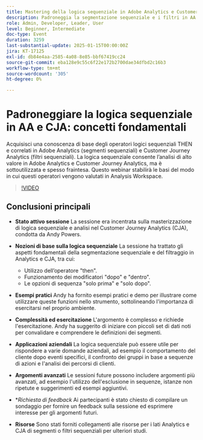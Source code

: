 ```yaml
---
title: Mastering della logica sequenziale in Adobe Analytics e Customer Journey Analytics - Nozioni di base
description: Padroneggia la segmentazione sequenziale e i filtri in AA e CJA con aspetti fondamentali, esempi pratici e applicazioni aziendali, come descritto nella sessione di Andy Powers.
role: Admin, Developer, Leader, User
level: Beginner, Intermediate
doc-type: Event
duration: 3259
last-substantial-update: 2025-01-15T00:00:00Z
jira: KT-17125
exl-id: db84e4aa-2585-4a08-8e85-bbf67419cc24
source-git-commit: eba128e9c55c6f22e172b2700dae34dfbd2c16b3
workflow-type: tm+mt
source-wordcount: '305'
ht-degree: 0%

---
```


# Padroneggiare la logica sequenziale in AA e CJA: concetti fondamentali

Acquisisci una conoscenza di base degli operatori logici sequenziali THEN e correlati in Adobe Analytics (segmenti sequenziali) e Customer Journey Analytics (filtri sequenziali). La logica sequenziale consente l’analisi di alto valore in Adobe Analytics e Customer Journey Analytics, ma è sottoutilizzata e spesso fraintesa. Questo webinar stabilirà le basi del modo in cui questi operatori vengono valutati in Analysis Workspace.

>[!VIDEO](https://video.tv.adobe.com/v/3442925/?learn=on&enablevpops)

## Conclusioni principali

* **Stato attivo sessione** La sessione era incentrata sulla masterizzazione di logica sequenziale e analisi nel Customer Journey Analytics (CJA), condotta da Andy Powers.
* **Nozioni di base sulla logica sequenziale** La sessione ha trattato gli aspetti fondamentali della segmentazione sequenziale e del filtraggio in Analytics e CJA, tra cui:

   * Utilizzo dell’operatore &quot;then&quot;.
   * Funzionamento dei modificatori &quot;dopo&quot; e &quot;dentro&quot;.
   * Le opzioni di sequenza &quot;solo prima&quot; e &quot;solo dopo&quot;.

* **Esempi pratici** Andy ha fornito esempi pratici e demo per illustrare come utilizzare queste funzioni nello strumento, sottolineando l&#39;importanza di esercitarsi nel proprio ambiente.
* **Complessità ed esercitazione** L&#39;argomento è complesso e richiede l&#39;esercitazione. Andy ha suggerito di iniziare con piccoli set di dati noti per convalidare e comprendere le definizioni dei segmenti.
* **Applicazioni aziendali** La logica sequenziale può essere utile per rispondere a varie domande aziendali, ad esempio il comportamento del cliente dopo eventi specifici, il confronto dei gruppi in base a sequenze di azioni e l&#39;analisi dei percorsi di clienti.
* **Argomenti avanzati** Le sessioni future possono includere argomenti più avanzati, ad esempio l&#39;utilizzo dell&#39;esclusione in sequenze, istanze non ripetute e suggerimenti ed esempi aggiuntivi.
* **Richiesta di feedback* Ai partecipanti è stato chiesto di compilare un sondaggio per fornire un feedback sulla sessione ed esprimere interesse per gli argomenti futuri.
* **Risorse** Sono stati forniti collegamenti alle risorse per i lati Analytics e CJA di segmenti o filtri sequenziali per ulteriori studi.
